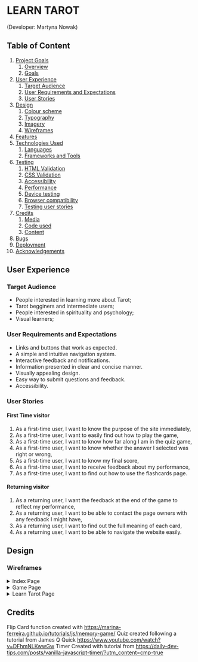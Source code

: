 # LEARN TAROT

(Developer: Martyna Nowak)

## Table of Content

1. [Project Goals](#project-goals)
    1. [Overview](#overview)
    2. [Goals](#goals)
2. [User Experience](#user-experience)
    1. [Target Audience](#target-audience)
    1. [User Requirements and Expectations](#user-requirements-and-expectations)
    2. [User Stories](#user-stories)
3. [Design](#design)
    1. [Colour scheme](#colour-scheme)
    2. [Typography](#typography)
    3. [Imagery](#imagery)
    4. [Wireframes](#wireframes)
4. [Features](#features)
5. [Technologies Used](#technologies-used)
    1. [Languages](#languages)
    2. [Frameworks and Tools](#frameworks-and-tools)
6. [Testing](#testing)
    1. [HTML Validation](#html-validation)
    2. [CSS Validation](#css-validation)
    3. [Accessibility](#accessibility-testing)
    4. [Performance](#performance)
    5. [Device testing](#performance-tests-on-various-devices)
    6. [Browser compatibility](#browser-compatibility)
    7. [Testing user stories](#testing-user-stories)
7. [Credits](#credits)
    1. [Media](#media)
    2. [Code used](#code-used)
    3. [Content](#content)
8. [Bugs](#bugs)
9. [Deployment](#deployment)
11. [Acknowledgements](#acknowledgements)

## User Experience

### Target Audience

* People interested in learning more about Tarot;
* Tarot begginers and intermediate users;
* People interested in spirituality and psychology;
* Visual learners;

### User Requirements and Expectations

* Links and buttons that work as expected.
* A simple and intuitive navigation system.
* Interactive feedback and notifications.
* Information presented in clear and concise manner.
* Visually appealing design.
* Easy way to submit questions and feedback.
* Accessibility.

### User Stories

#### First Time visitor
1.	As a first-time user, I want to know the purpose of the site immediately,
2.	As a first-time user, I want to easily find out how to play the game,
3.	As a first-time user, I want to know how far along I am in the quiz game,
4.	As a first-time user, I want to know whether the answer I selected was right or wrong,
5.	As a first-time user, I want to know my final score,
6.	As a first-time user, I want to receive feedback about my performance,
7.	As a first-time user, I want to find out how to use the flashcards page.

#### Returning visitor
1.	As a returning user, I want the feedback at the end of the game to reflect my performance,
2.	As a returning user, I want to be able to contact the page owners with any feedback I might have,
3.	As a returning user, I want to find out the full meaning of each card,
4.	As a returning user, I want to be able to navigate the website easily.


## Design

### Wireframes

<details><summary>Index Page</summary>
<img src="documentation/readme/wireframes/wireframe3.png">
</details>

<details><summary>Game Page</summary>
<img src="documentation/readme/wireframes/wireframe1.png">
</details>

<details><summary>Learn Tarot Page</summary>
<img src="documentation/readme/wireframes/wireframe2.png">
</details>


## Credits

Flip Card function created with https://marina-ferreira.github.io/tutorials/js/memory-game/
Quiz created following a tutorial from James Q Quick https://www.youtube.com/watch?v=DFhmNLKwwGw
Timer Created with tutorial from https://daily-dev-tips.com/posts/vanilla-javascript-timer/?utm_content=cmp-true